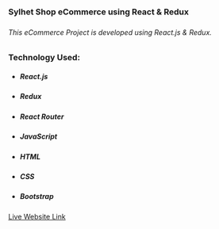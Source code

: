 <h3>Sylhet Shop eCommerce using React & Redux<h3>

<h6>This eCommerce Project is developed using React.js & Redux.</h6>

<h3>Technology Used:</h3>
<ul>
    <li>
        <h5>React.js</h5>
    </li>
    <li>
        <h5>Redux</h5>
    </li>
    <li>
        <h5>React Router</h5>
    </li>
    <li>
        <h5>JavaScript</h5>
    </li>
    <li>
        <h5>HTML</h5>
    </li>
    <li>
        <h5>CSS</h5>
    </li>
    <li>
        <h5>Bootstrap</h5>
    </li>
</ul>
<a target="_blank" href="https://masrursakib-react-redux-sylhet-shop-ecommerce-application.netlify.app/">Live Website Link</a>

